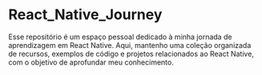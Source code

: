 # React_Native_Journey
Esse repositório é um espaço pessoal dedicado à minha jornada de aprendizagem em React Native. Aqui, mantenho uma coleção organizada de recursos, exemplos de código e projetos relacionados ao React Native, com o objetivo de aprofundar meu conhecimento.

